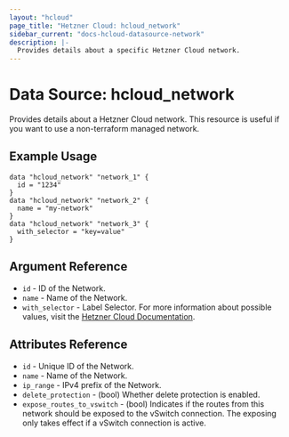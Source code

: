 ```yaml
---
layout: "hcloud"
page_title: "Hetzner Cloud: hcloud_network"
sidebar_current: "docs-hcloud-datasource-network"
description: |-
  Provides details about a specific Hetzner Cloud network.
---
```


# Data Source: hcloud_network

Provides details about a Hetzner Cloud network.
This resource is useful if you want to use a non-terraform managed network.

## Example Usage

```hcl
data "hcloud_network" "network_1" {
  id = "1234"
}
data "hcloud_network" "network_2" {
  name = "my-network"
}
data "hcloud_network" "network_3" {
  with_selector = "key=value"
}
```

## Argument Reference

- `id` - ID of the Network.
- `name` - Name of the Network.
- `with_selector` - Label Selector. For more information about possible values, visit the [Hetzner Cloud Documentation](https://docs.hetzner.cloud/#overview-label-selector).

## Attributes Reference

- `id` - Unique ID of the Network.
- `name` - Name of the Network.
- `ip_range` - IPv4 prefix of the Network.
- `delete_protection` - (bool) Whether delete protection is enabled.
- `expose_routes_to_vswitch` - (bool) Indicates if the routes from this network should be exposed to the vSwitch connection. The exposing only takes effect if a vSwitch connection is active.
